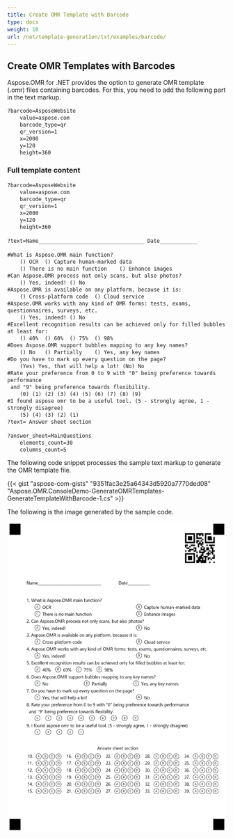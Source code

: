 ```yaml
---
title: Create OMR Template with Barcode
type: docs
weight: 10
url: /net/template-generation/txt/examples/barcode/
---
```

## **Create OMR Templates with Barcodes**
Aspose.OMR for .NET provides the option to generate OMR template (.omr) files containing barcodes. For this, you need to add the following part in the text markup.

```text
?barcode=AsposeWebsite
	value=aspose.com
	barcode_type=qr
	qr_version=1
	x=2000
	y=120
	height=360
```



### Full template content

```text
?barcode=AsposeWebsite
	value=aspose.com
	barcode_type=qr
	qr_version=1
	x=2000
	y=120
	height=360

?text=Name__________________________________ Date____________

#What is Aspose.OMR main function?
	() OCR	() Capture human-marked data
	() There is no main function	() Enhance images
#Can Aspose.OMR process not only scans, but also photos?
	() Yes, indeed!	() No
#Aspose.OMR is available on any platform, because it is:
	() Cross-platform code	() Cloud service
#Aspose.OMR works with any kind of OMR forms: tests, exams, questionnaires, surveys, etc.
	() Yes, indeed!	() No
#Excellent recognition results can be achieved only for filled bubbles at least for:
	() 40%	() 60%	() 75%	() 98%
#Does Aspose.OMR support bubbles mapping to any key names?
	() No	() Partially	() Yes, any key names
#Do you have to mark up every question on the page?
	(Yes) Yes, that will help a lot! (No) No
#Rate your preference from 0 to 9 with "0" being preference towards performance 
 and "9" being preference towards flexibility.
	(0) (1) (2) (3) (4) (5) (6) (7) (8) (9)
#I found aspose omr to be a useful tool. (5 - strongly agree, 1 - strongly disagree)
	(5) (4) (3) (2) (1)
?text= Answer sheet section

?answer_sheet=MainQuestions
	elements_count=30
	columns_count=5
```

The following code snippet processes the sample text markup to generate the OMR template file.



{{< gist "aspose-com-gists" "9351fac3e25a64343d5920a7770ded08" "Aspose.OMR.ConsoleDemo-GenerateOMRTemplates-GenerateTemplateWithBarcode-1.cs" >}}



The following is the image generated by the sample code.

![todo:image_alt_text](create-omr-template_3.png)